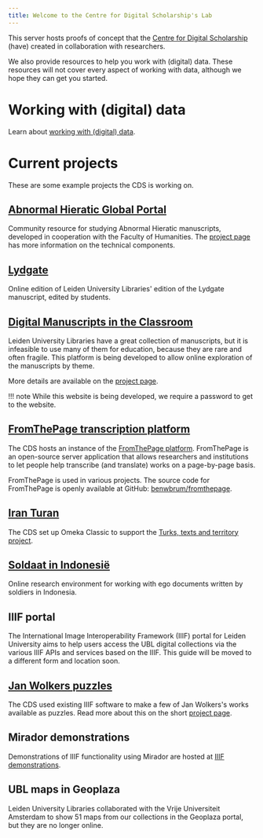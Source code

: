 ```yaml
---
title: Welcome to the Centre for Digital Scholarship's Lab
---
```


This server hosts proofs of concept that the <a href="https://www.library.universiteitleiden.nl/about-us/centre-for-digital-scholarship" target="_blank">Centre for Digital Scholarship</a> (have) created in collaboration with researchers.

We also provide resources to help you work with (digital) data.
These resources will not cover every aspect of working with data, although we hope they can get you
started.

# Working with (digital) data

Learn about [working with (digital) data](working-with-data/index.md).

# Current projects

These are some example projects the CDS is working on.

## [Abnormal Hieratic Global Portal](abnormalhieratic/)

Community resource for studying Abnormal Hieratic manuscripts, developed in cooperation with the Faculty of Humanities.
The [project page](projects/abnormal-hieratic.md) has more information on the technical components.

## [Lydgate](lydgate/)

Online edition of Leiden University Libraries' edition of the Lydgate manuscript, edited by students.

## [Digital Manuscripts in the Classroom](digmanclass/)

Leiden University Libraries have a great collection of manuscripts,
but it is infeasible to use many of them for education, because they
are rare and often fragile. This platform is being developed to allow
online exploration of the manuscripts by theme.

More details are available on the [project page](projects/digmanclass.md).

!!! note
    While this website is being developed, we require a password to get to the website.

## [FromThePage transcription platform](https://transcription.digitalscholarship.nl/)

The CDS hosts an instance of the
[FromThePage platform](https://fromthepage.com). FromThePage is an
open-source server application that allows researchers and institutions
to let people help transcribe (and translate) works on a page-by-page basis.

FromThePage is used in various projects. The source code for FromThePage
is openly available at GitHub: [benwbrum/fromthepage](https://github.com/benwbrum/fromthepage).

## [Iran Turan](https://iranturan.leiden.edu/)

The CDS set up Omeka Classic to support the [Turks, texts and territory project][iranproject].

[iranproject]: https://www.universiteitleiden.nl/en/research/research-projects/humanities/turks-texts-and-territory

## [Soldaat in Indonesië](https://indonesie.universiteitleiden.nl/)

Online research environment for working with ego documents written by soldiers in Indonesia.

## IIIF portal

The International Image Interoperability Framework (IIIF) portal for Leiden University aims to help
users access the UBL digital collections via the various IIIF APIs and services based on the IIIF.
This guide will be moved to a different form and location soon.

## [Jan Wolkers puzzles](https://lab.library.universiteitleiden.nl/iiif-demo/puzzles.html)

The CDS used existing IIIF software to make a few of Jan Wolkers's works available as puzzles.
Read more about this on the short [project page](projects/wolkers-puzzles.md).

## Mirador demonstrations

Demonstrations of IIIF functionality using Mirador are hosted at [IIIF demonstrations](iiif-demo/).

## UBL maps in Geoplaza

Leiden University Libraries collaborated with the Vrije Universiteit
Amsterdam to show 51 maps from our collections in the Geoplaza portal, but they are no longer online.
